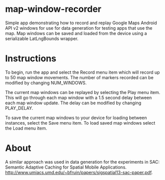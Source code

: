 map-window-recorder
=======

Simple app demonstrating how to record and replay Google Maps Android API v2 windows for use for data generation for testing apps that use the map. Map windows can be saved and loaded from the device using a serializable LatLngBounds wrapper. 

Instructions
=====
To begin, run the app and select the Record menu item which will record up to 50 map window movements. The number of markers recorded can be modified by changing NUM_WINDOWS. 

The current map windows can be replayed by selecting the Play menu item. This will go through each map window with a 1.5 second delay between each map window update. The delay can be modified by changing PLAY_DELAY. 

To save the current map windows to your device for loading between instances, select the Save menu item. To load saved map windows select the Load menu item.


About
=====
A similar approach was used in data generation for the experiments in SAC: Semantic Adaptive Caching for Spatial Mobile Applications. http://www.umiacs.umd.edu/~bfruin/papers/sigspatial13-sac-paper.pdf. 

